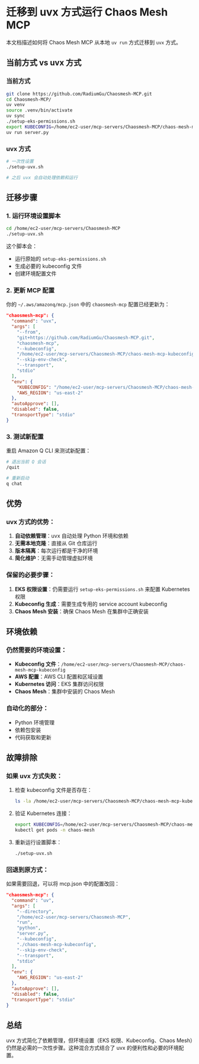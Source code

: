 # 迁移到 uvx 方式运行 Chaos Mesh MCP

本文档描述如何将 Chaos Mesh MCP 从本地 `uv run` 方式迁移到 `uvx` 方式。

## 当前方式 vs uvx 方式

### 当前方式
```bash
git clone https://github.com/RadiumGu/Chaosmesh-MCP.git
cd Chaosmesh-MCP/
uv venv
source .venv/bin/activate
uv sync
./setup-eks-permissions.sh
export KUBECONFIG=/home/ec2-user/mcp-servers/Chaosmesh-MCP/chaos-mesh-mcp-kubeconfig
uv run server.py
```

### uvx 方式
```bash
# 一次性设置
./setup-uvx.sh

# 之后 uvx 会自动处理依赖和运行
```

## 迁移步骤

### 1. 运行环境设置脚本

```bash
cd /home/ec2-user/mcp-servers/Chaosmesh-MCP
./setup-uvx.sh
```

这个脚本会：
- 运行原始的 `setup-eks-permissions.sh`
- 生成必要的 kubeconfig 文件
- 创建环境配置文件

### 2. 更新 MCP 配置

你的 `~/.aws/amazonq/mcp.json` 中的 `chaosmesh-mcp` 配置已经更新为：

```json
"chaosmesh-mcp": {
  "command": "uvx",
  "args": [
    "--from",
    "git+https://github.com/RadiumGu/Chaosmesh-MCP.git",
    "chaosmesh-mcp",
    "--kubeconfig",
    "/home/ec2-user/mcp-servers/Chaosmesh-MCP/chaos-mesh-mcp-kubeconfig",
    "--skip-env-check",
    "--transport",
    "stdio"
  ],
  "env": {
    "KUBECONFIG": "/home/ec2-user/mcp-servers/Chaosmesh-MCP/chaos-mesh-mcp-kubeconfig",
    "AWS_REGION": "us-east-2"
  },
  "autoApprove": [],
  "disabled": false,
  "transportType": "stdio"
}
```

### 3. 测试新配置

重启 Amazon Q CLI 来测试新配置：

```bash
# 退出当前 Q 会话
/quit

# 重新启动
q chat
```

## 优势

### uvx 方式的优势：
1. **自动依赖管理**：uvx 自动处理 Python 环境和依赖
2. **无需本地克隆**：直接从 Git 仓库运行
3. **版本隔离**：每次运行都是干净的环境
4. **简化维护**：无需手动管理虚拟环境

### 保留的必要步骤：
1. **EKS 权限设置**：仍需要运行 `setup-eks-permissions.sh` 来配置 Kubernetes 权限
2. **Kubeconfig 生成**：需要生成专用的 service account kubeconfig
3. **Chaos Mesh 安装**：确保 Chaos Mesh 在集群中正确安装

## 环境依赖

### 仍然需要的环境设置：
- **Kubeconfig 文件**：`/home/ec2-user/mcp-servers/Chaosmesh-MCP/chaos-mesh-mcp-kubeconfig`
- **AWS 配置**：AWS CLI 配置和区域设置
- **Kubernetes 访问**：EKS 集群访问权限
- **Chaos Mesh**：集群中安装的 Chaos Mesh

### 自动化的部分：
- Python 环境管理
- 依赖包安装
- 代码获取和更新

## 故障排除

### 如果 uvx 方式失败：
1. 检查 kubeconfig 文件是否存在：
   ```bash
   ls -la /home/ec2-user/mcp-servers/Chaosmesh-MCP/chaos-mesh-mcp-kubeconfig
   ```

2. 验证 Kubernetes 连接：
   ```bash
   export KUBECONFIG=/home/ec2-user/mcp-servers/Chaosmesh-MCP/chaos-mesh-mcp-kubeconfig
   kubectl get pods -n chaos-mesh
   ```

3. 重新运行设置脚本：
   ```bash
   ./setup-uvx.sh
   ```

### 回退到原方式：
如果需要回退，可以将 mcp.json 中的配置改回：

```json
"chaosmesh-mcp": {
  "command": "uv",
  "args": [
    "--directory",
    "/home/ec2-user/mcp-servers/Chaosmesh-MCP",
    "run",
    "python",
    "server.py",
    "--kubeconfig",
    "./chaos-mesh-mcp-kubeconfig",
    "--skip-env-check",
    "--transport",
    "stdio"
  ],
  "env": {
    "AWS_REGION": "us-east-2"
  },
  "autoApprove": [],
  "disabled": false,
  "transportType": "stdio"
}
```

## 总结

uvx 方式简化了依赖管理，但环境设置（EKS 权限、Kubeconfig、Chaos Mesh）仍然是必需的一次性步骤。这种混合方式结合了 uvx 的便利性和必要的环境配置。
